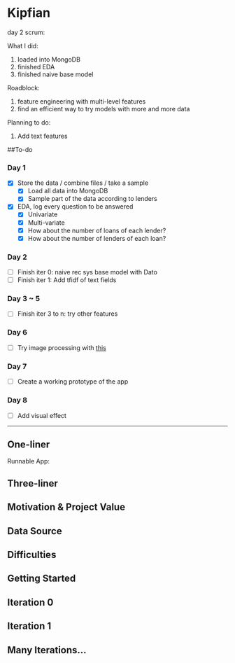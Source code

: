 # Kipfian

day 2 scrum:

What I did:

1. loaded into MongoDB
2. finished EDA
3. finished naive base model

Roadblock:

1. feature engineering with multi-level features
2. find an efficient way to try models with more and more data

Planning to do:

1. Add text features


##To-do
### Day 1
- [x] Store the data / combine files / take a sample
    - [x] Load all data into MongoDB
    - [x] Sample part of the data according to lenders
- [x] EDA, log every question to be answered
    - [x] Univariate
    - [x] Multi-variate
    - [x] How about the number of loans of each lender?
    - [x] How about the number of lenders of each loan?

### Day 2
- [ ] Finish iter 0: naive rec sys base model with Dato
- [ ] Finish iter 1: Add tfidf of text fields

### Day 3 ~ 5
- [ ] Finish iter 3 to n: try other features

### Day 6
- [ ] Try image processing with [this](http://cs.stanford.edu/people/karpathy/deepimagesent/?hn)

### Day 7
- [ ] Create a working prototype of the app

### Day 8
- [ ] Add visual effect




-------------------




## One-liner

Runnable App: [](#)

## Three-liner


## Motivation & Project Value


## Data Source


## Difficulties


## Getting Started


## Iteration 0


## Iteration 1


## Many Iterations...







